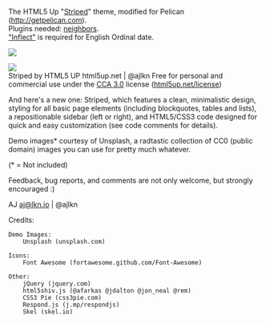 The HTML5 Up "[Striped](https://html5up.net/striped)" theme, modified for Pelican (http://getpelican.com).  
Plugins needed: [neighbors](https://github.com/getpelican/pelican-plugins/tree/master/neighbors).  
["Inflect"](https://pypi.python.org/pypi/inflect) is required for English Ordinal date.  
 
![](https://github.com/aroaminggeek/pelican-striped/blob/master/screenshot.png)  

![](https://github.com/aroaminggeek/pelican-striped/blob/master/screenshot2.png)  
Striped by HTML5 UP
html5up.net | @ajlkn
Free for personal and commercial use under the [CCA 3.0](https://creativecommons.org/licenses/by/3.0/) license ([html5up.net/license](html5up.net/license))


And here's a new one: Striped, which features a clean, minimalistic design, styling for
all basic page elements (including blockquotes, tables and lists), a repositionable
sidebar (left or right), and HTML5/CSS3 code designed for quick and easy customization
(see code comments for details).

Demo images* courtesy of Unsplash, a radtastic collection of CC0 (public domain) images
you can use for pretty much whatever.

(* = Not included)

Feedback, bug reports, and comments are not only welcome, but strongly encouraged :)

AJ
aj@lkn.io | @ajlkn


Credits:

	Demo Images:
		Unsplash (unsplash.com)

	Icons:
		Font Awesome (fortawesome.github.com/Font-Awesome)

	Other:
		jQuery (jquery.com)
		html5shiv.js (@afarkas @jdalton @jon_neal @rem)
		CSS3 Pie (css3pie.com)
		Respond.js (j.mp/respondjs)
		Skel (skel.io)
